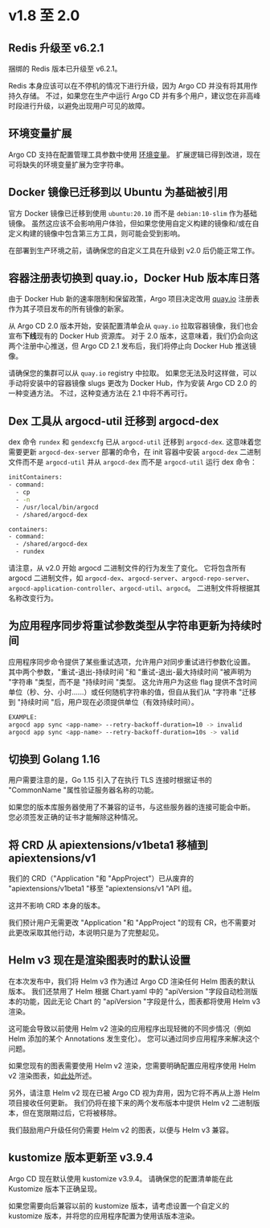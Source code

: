 <!-- TRANSLATED by md-translate -->
# v1.8 至 2.0

## Redis 升级至 v6.2.1

捆绑的 Redis 版本已升级至 v6.2.1。

Redis 本身应该可以在不停机的情况下进行升级，因为 Argo CD 并没有将其用作持久存储。 不过，如果您在生产中运行 Argo CD 并有多个用户，建议您在非高峰时段进行升级，以避免出现用户可见的故障。

## 环境变量扩展

Argo CD 支持在配置管理工具参数中使用 [环境变量](../../../user-guide/build-environment/)。 扩展逻辑已得到改进，现在可将缺失的环境变量扩展为空字符串。

## Docker 镜像已迁移到以 Ubuntu 为基础被引用

官方 Docker 镜像已迁移到使用 `ubuntu:20.10` 而不是 `debian:10-slim` 作为基础镜像。 虽然这应该不会影响用户体验，但如果您使用自定义构建的镜像和/或在自定义构建的镜像中包含第三方工具，则可能会受到影响。

在部署到生产环境之前，请确保您的自定义工具在升级到 v2.0 后仍能正常工作。

## 容器注册表切换到 quay.io，Docker Hub 版本库日落

由于 Docker Hub 新的速率限制和保留政策，Argo 项目决定改用 [quay.io](https://quay.io) 注册表作为其子项目发布的所有镜像的新家。

从 Argo CD 2.0 版本开始，安装配置清单会从 `quay.io` 拉取容器镜像，我们也会宣布**下线**现有的 Docker Hub 资源库。 对于 2.0 版本，这意味着，我们仍会向这两个注册中心推送，但 Argo CD 2.1 发布后，我们将停止向 Docker Hub 推送镜像。

请确保您的集群可以从 `quay.io` registry 中拉取。 如果您无法及时这样做，可以手动将安装中的容器镜像 slugs 更改为 Docker Hub，作为安装 Argo CD 2.0 的一种变通方法。 不过，这种变通方法在 2.1 中将不再可行。

## Dex 工具从 argocd-util 迁移到 argocd-dex

dex 命令 `rundex` 和 `gendexcfg` 已从 `argocd-util` 迁移到 `argocd-dex`. 这意味着您需要更新 `argocd-dex-server` 部署的命令，在 init 容器中安装 `argocd-dex` 二进制文件而不是 `argocd-util` 并从 `argocd-dex` 而不是 `argocd-util` 运行 dex 命令：

```bash
initContainers:
- command:
  - cp
  - -n
  - /usr/local/bin/argocd
  - /shared/argocd-dex
```

```bash
containers:
- command:
  - /shared/argocd-dex
  - rundex
```

请注意，从 v2.0 开始 argocd 二进制文件的行为发生了变化。 它将包含所有 argocd 二进制文件，如 `argocd-dex`、`argocd-server`、`argocd-repo-server`、`argocd-application-controller`、`argocd-util`、`argocd`。 二进制文件将根据其名称改变行为。

## 为应用程序同步将重试参数类型从字符串更新为持续时间

应用程序同步命令提供了某些重试选项，允许用户对同步重试进行参数化设置。 其中两个参数，"重试-退出-持续时间 "和 "重试-退出-最大持续时间 "被声明为 "字符串 "类型，而不是 "持续时间 "类型。 这允许用户为这些 flag 提供不含时间单位（秒、分、小时......）或任何随机字符串的值，但自从我们从 "字符串 "迁移到 "持续时间 "后，用户现在必须提供单位（有效持续时间）。

```bash
EXAMPLE: 
argocd app sync <app-name> --retry-backoff-duration=10 -> invalid
argocd app sync <app-name> --retry-backoff-duration=10s -> valid
```

## 切换到 Golang 1.16

用户需要注意的是，Go 1.15 引入了在执行 TLS 连接时根据证书的 "CommonName "属性验证服务器名称的功能。

如果您的版本库服务器使用了不兼容的证书，与这些服务器的连接可能会中断。 您必须签发正确的证书才能解除这种情况。

## 将 CRD 从 apiextensions/v1beta1 移植到 apiextensions/v1

我们的 CRD（"Application "和 "AppProject"）已从废弃的 "apiextensions/v1beta1 "移至 "apiextensions/v1 "API 组。

这并不影响 CRD 本身的版本。

我们预计用户无需更改 "Application "和 "AppProject "的现有 CR，也不需要对此更改采取其他行动，本说明只是为了完整起见。

## Helm v3 现在是渲染图表时的默认设置

在本次发布中，我们将 Helm v3 作为通过 Argo CD 渲染任何 Helm 图表的默认版本。 我们还禁用了 Helm 根据 Chart.yaml 中的 "apiVersion "字段自动检测版本的功能，因此无论 Chart 的 "apiVersion "字段是什么，图表都将使用 Helm v3 渲染。

这可能会导致以前使用 Helm v2 渲染的应用程序出现轻微的不同步情况（例如 Helm 添加的某个 Annotations 发生变化）。 您可以通过同步应用程序来解决这个问题。

如果您现有的图表需要使用 Helm v2 渲染，您需要明确配置应用程序使用 Helm v2 渲染图表，如[此处](../../user-guide/helm.md#helm-version)所述。

另外，请注意 Helm v2 现在已被 Argo CD 视为弃用，因为它将不再从上游 Helm 项目接收任何更新。 我们仍将在接下来的两个发布版本中提供 Helm v2 二进制版本，但在宽限期过后，它将被移除。

我们鼓励用户升级任何仍需要 Helm v2 的图表，以便与 Helm v3 兼容。

## kustomize 版本更新至 v3.9.4

Argo CD 现在默认使用 kustomize v3.9.4。 请确保您的配置清单能在此 Kustomize 版本下正确呈现。

如果您需要向后兼容以前的 kustomize 版本，请考虑设置一个自定义的 kustomize 版本，并将您的应用程序配置为使用该版本渲染。